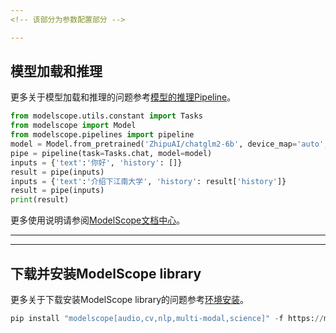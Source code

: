 ```yaml
---
<!-- 该部分为参数配置部分 -->

---
```

<!-- 公共内容部分  -->

## 模型加载和推理
更多关于模型加载和推理的问题参考[模型的推理Pipeline](https://modelscope.cn/docs/%E6%A8%A1%E5%9E%8B%E7%9A%84%E6%8E%A8%E7%90%86Pipeline)。

```python
from modelscope.utils.constant import Tasks
from modelscope import Model
from modelscope.pipelines import pipeline
model = Model.from_pretrained('ZhipuAI/chatglm2-6b', device_map='auto', revision='v1.0.6')
pipe = pipeline(task=Tasks.chat, model=model)
inputs = {'text':'你好', 'history': []}
result = pipe(inputs)
inputs = {'text':'介绍下江南大学', 'history': result['history']}
result = pipe(inputs)
print(result)
```

更多使用说明请参阅[ModelScope文档中心](http://www.modelscope.cn/#/docs)。

---
<!-- 在线使用独有内容部分 -->

---
<!-- 本地使用独有内容部分 -->
## 下载并安装ModelScope library
更多关于下载安装ModelScope library的问题参考[环境安装](https://modelscope.cn/docs/%E7%8E%AF%E5%A2%83%E5%AE%89%E8%A3%85)。

```python
pip install "modelscope[audio,cv,nlp,multi-modal,science]" -f https://modelscope.oss-cn-beijing.aliyuncs.com/releases/repo.html
```
